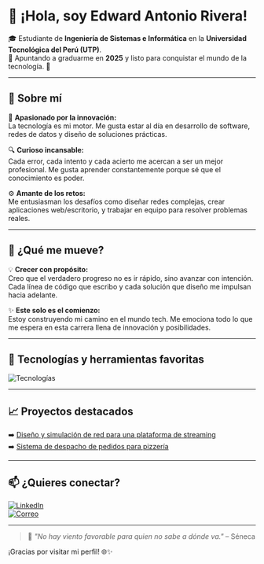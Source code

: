 # 👋 ¡Hola, soy Edward Antonio Rivera!


🎓 Estudiante de **Ingeniería de Sistemas e Informática** en la **Universidad Tecnológica del Perú (UTP)**.  
🎯 Apuntando a graduarme en **2025** y listo para conquistar el mundo de la tecnología. 🚀

---

## 🌟 Sobre mí

🧠 **Apasionado por la innovación:**  
La tecnología es mi motor. Me gusta estar al día en desarrollo de software, redes de datos y diseño de soluciones prácticas.

🔍 **Curioso incansable:**  
Cada error, cada intento y cada acierto me acercan a ser un mejor profesional. Me gusta aprender constantemente porque sé que el conocimiento es poder.

⚙️ **Amante de los retos:**  
Me entusiasman los desafíos como diseñar redes complejas, crear aplicaciones web/escritorio, y trabajar en equipo para resolver problemas reales.

---

## 🚀 ¿Qué me mueve?

💡 **Crecer con propósito:**  
Creo que el verdadero progreso no es ir rápido, sino avanzar con intención. Cada línea de código que escribo y cada solución que diseño me impulsan hacia adelante.

✨ **Este solo es el comienzo:**  
Estoy construyendo mi camino en el mundo tech. Me emociona todo lo que me espera en esta carrera llena de innovación y posibilidades.

---

## 🧰 Tecnologías y herramientas favoritas

![Tecnologías](https://skillicons.dev/icons?i=java,python,html,css,javascript,github,azure,aws,gcp,mysql,jira,linux)

---

## 📈 Proyectos destacados

➡️ [Diseño y simulación de red para una plataforma de streaming](https://github.com/tu_usuario/proyecto-streaming)  
➡️ [Sistema de despacho de pedidos para pizzería](https://github.com/tu_usuario/proyecto-pizzeria)

---

## 📫 ¿Quieres conectar?

[![LinkedIn](https://img.shields.io/badge/LinkedIn-Edward%20Rivera-blue?style=for-the-badge&logo=linkedin)](https://www.linkedin.com/in/edward-antonio-rivera/)  
[![Correo](https://img.shields.io/badge/Gmail-edwardantonio227%40gmail.com-red?style=for-the-badge&logo=gmail)](mailto:edwardantonio227@gmail.com)

---

> 🧭 *"No hay viento favorable para quien no sabe a dónde va."* – Séneca

¡Gracias por visitar mi perfil! 🌐✨  
